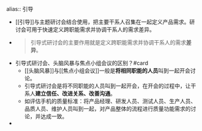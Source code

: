 alias:: 引导

- [[引导]]与主题研讨会结合使用，把主要干系人召集在一起定义产品需求。研讨会可用于快速定义跨职能需求并协调干系人的需求差异。
- > 引导式研讨会的主要作用就是定义跨职能需求并协调干系人的需求**差异**。
- 引导式研讨会、头脑风暴与焦点小组会议的区别？#card
	- [[头脑风暴]]与[[焦点小组会议]]一般是**将相同职能的人员**叫到一起开会讨论。
	- 引导式研讨会是将不同职能的人员叫到一起开会，在开会的过程中，让干系人**建立信任、改进关系、改善沟通**。
	- 如评估手机的质量标准：将产品经理、研发人员、测试人员、生产人员、品质人员、维护人员叫到一起，对产品整体的流程进行质量功能需求的讨论，并达成一致。
-